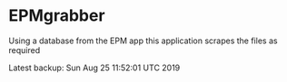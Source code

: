 # EPMgrabber
Using a database from the EPM app this application scrapes the files as required


Latest backup: Sun Aug 25 11:52:01 UTC 2019
